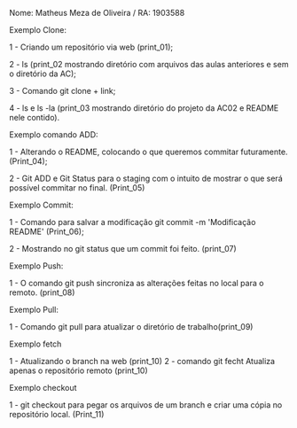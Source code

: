 Nome: Matheus Meza de Oliveira / RA: 1903588

Exemplo Clone:

1 - Criando um repositório via web (print_01);

2 - ls (print_02 mostrando diretório com arquivos das aulas anteriores e sem o diretório da AC);

3 - Comando git clone + link;

4 - ls e ls -la (print_03 mostrando diretório do projeto da AC02 e README nele contido).

Exemplo comando ADD:

1 - Alterando o README, colocando o que queremos commitar futuramente. (Print_04);

2 - Git ADD e Git Status para o staging com o intuito de mostrar o que será possível commitar no final. (Print_05)

Exemplo Commit:

1 - Comando para salvar a modificação git commit -m 'Modificação README' (Print_06);

2 - Mostrando no git status que um commit foi feito. (print_07)

Exemplo Push:

1 - O comando git push sincroniza as alterações feitas no local para o remoto. (print_08)


Exemplo Pull:

1 - Comando git pull para atualizar o diretório de trabalho(print_09)


Exemplo fetch 

1 - Atualizando o branch na web (print_10)
2 - comando git fecht Atualiza apenas o repositório remoto  (print_10)

Exemplo checkout

1 - git checkout para pegar os arquivos de um branch e criar uma cópia no repositório local. (Print_11)






